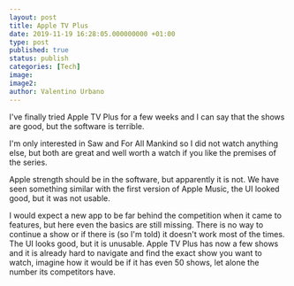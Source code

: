 ```yaml
---
layout: post
title: Apple TV Plus
date: 2019-11-19 16:28:05.000000000 +01:00
type: post
published: true
status: publish
categories: [Tech]
image:
image2:
author: Valentino Urbano
---
```


I've finally tried Apple TV Plus for a few weeks and I can say that the shows are good, but the software is terrible.

I'm only interested in Saw and For All Mankind so I did not watch anything else, but both are great and well worth a watch if you like the premises of the series.

Apple strength should be in the software, but apparently it is not. We have seen something similar with the first version of Apple Music, the UI looked good, but it was not usable.

I would expect a new app to be far behind the competition when it came to features, but here even the basics are still missing. There is no way to continue a show or if there is (so I'm told) it doesn't work most of the times. The UI looks good, but it is unusable. Apple TV Plus has now a few shows and it is already hard to navigate and find the exact show you want to watch, imagine how it would be if it has even 50 shows, let alone the number its competitors have.